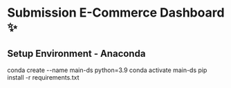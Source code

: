 # Submission E-Commerce Dashboard ✨
## Setup Environment - Anaconda
conda create --name main-ds python=3.9
conda activate main-ds
pip install -r requirements.txt
